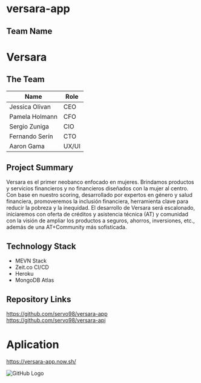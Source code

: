 # versara-app


## Team Name
# Versara
 
## The Team
|Name|Role|
|---|---|
|Jessica Olivan|CEO|
|Pamela Holmann|CFO|
| Sergio Zuniga  |  CIO |
| Fernando Serín  |CTO   |
|  Aaron Gama | UX/UI |


## Project Summary
Versara es el primer neobanco enfocado en mujeres. Brindamos productos y servicios financieros y no financieros diseñados con la mujer al centro. Con base en nuestro scoring, desarrollado por expertos en género y salud financiera, promoveremos la inclusión financiera, herramienta clave para reducir la pobreza y la inequidad. 
El desarrollo de Versara será escalonado, iniciaremos con oferta de créditos y asistencia técnica (AT) y comunidad con la visión de ampliar los productos a seguros, ahorros, inversiones, etc., además de una AT+Community más sofisticada.

## Technology Stack
* MEVN Stack
* Zeit.co CI/CD
* Heroku
* MongoDB Atlas


## Repository Links
https://github.com/servo98/versara-app
https://github.com/servo98/versara-api

# Aplication
https://versara-app.now.sh/

![GitHub Logo](https://i.imgur.com/OV0jn89.jpg)
